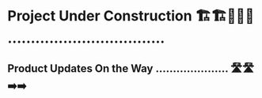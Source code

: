 # Project Under Construction 🏗️🏗️🚧🚧🚧 ..................................

## Product Updates On the Way ..................... 🛣️🛣️➡️➡️









